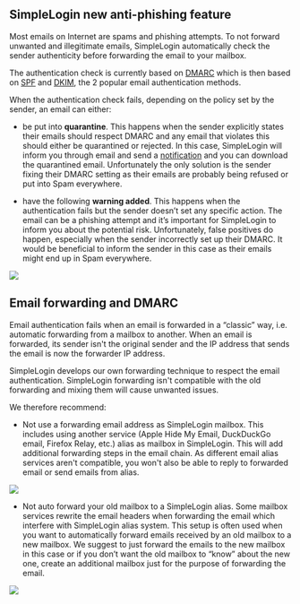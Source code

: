 ## SimpleLogin new anti-phishing feature

Most emails on Internet are spams and phishing attempts. To not forward unwanted and illegitimate emails, SimpleLogin automatically check the sender authenticity before forwarding the email to your mailbox.

The authentication check is currently based on [DMARC](https://en.wikipedia.org/wiki/DMARC) which is then based on [SPF](https://en.wikipedia.org/wiki/Sender_Policy_Framework) and [DKIM](https://en.wikipedia.org/wiki/DomainKeys_Identified_Mail), the 2 popular email authentication methods.

When the authentication check fails, depending on the policy set by the sender, an email can either:

- be put into **quarantine**. This happens when the sender explicitly states their emails should respect DMARC and any email that violates this should either be quarantined or rejected. In this case, SimpleLogin will inform you through email and send a [notification](https://app.simplelogin.io/dashboard/notifications) and you can download the quarantined email. Unfortunately the only solution is the sender fixing their DMARC setting as their emails are probably being refused or put into Spam everywhere.

- have the following **warning added**. This happens when the authentication fails but the sender doesn’t set any specific action. The email can be a phishing attempt and it’s important for SimpleLogin to inform you about the potential risk. Unfortunately, false positives do happen, especially when the sender incorrectly set up their DMARC. It would be beneficial to inform the sender in this case as their emails might end up in Spam everywhere.

![](anti-phishing/section.png)

## Email forwarding and DMARC

Email authentication fails when an email is forwarded in a “classic” way, i.e. automatic forwarding from a mailbox to another. When an email is forwarded, its sender isn't the original sender and the IP address that sends the email is now the forwarder IP address.

SimpleLogin develops our own forwarding technique to respect the email authentication. SimpleLogin forwarding isn't compatible with the old forwarding and mixing them will cause unwanted issues. 

We therefore recommend:

-	Not use a forwarding email address as SimpleLogin mailbox. This includes using another service (Apple Hide My Email, DuckDuckGo email, Firefox Relay, etc.) alias as mailbox in SimpleLogin. This will add additional forwarding steps in the email chain. As different email alias services aren't compatible, you won't also be able to reply to forwarded email or send emails from alias. 

![](anti-phishing/mailbox-is-alias.png)

-	Not auto forward your old mailbox to a SimpleLogin alias. Some mailbox services rewrite the email headers when forwarding the email which interfere with SimpleLogin alias system. This setup is often used when you want to automatically forward emails received by an old mailbox to a new mailbox. We suggest to just forward the emails to the new mailbox in this case or if you don’t want the old mailbox to “know” about the new one, create an additional mailbox just for the purpose of forwarding the email.

![](anti-phishing/old-mailbox.png)
